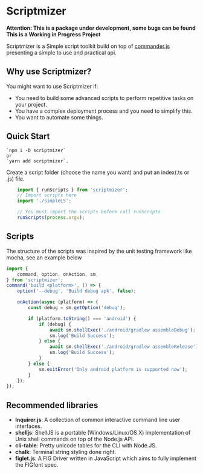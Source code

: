 # Scriptmizer

**Attention: This is a package under development, some bugs can be found**
**This is a Working in Progress Project**

Scriptmizer is a Simple script toolkit build on top of [commander.js](https://github.com/tj/commander.js) presenting a simple to use and practical api.

## Why use Scriptmizer?
You might want to use Scriptmizer if:
- You need to build some advanced scripts to perform repetitive tasks on your project.
- You have a complex deployment process and you need to simplify this.
- You want to automate some things.

## Quick Start
    `npm i -D scriptmizer`
    or
    `yarn add scriptmizer`.

Create a script folder (choose the name you want) and put an index(.ts or .js) file.

```javascript
    import { runScripts } from 'scriptmizer';
    // Import scripts here
    import './simpleLS';

    // You must import the scripts before call runScripts
    runScripts(process.argv);
```

## Scripts
The structure of the scripts was inspired by the unit testing framework like mocha, see an example below

```javascript
import {
    command, option, onAction, sm,
} from 'scriptmizer';
command('build <platform>', () => {
    option('--debug', 'Build debug apk', false);

    onAction(async (platform) => {
        const debug = sm.getOption('debug');

        if (platform.toString() === 'android') {
            if (debug) {
                await sm.shellExec('./android/gradlew assembleDebug');
                sm.log('Build Success');
            } else {
                await sm.shellExec('./android/gradlew assembleRelease');
                sm.log('Build Success');
            }
        } else {
            sm.exitError('Only android platform is supported now');
        }
    });
});
```

## Recommended libraries

- **Inquirer.js**: A collection of common interactive command line user interfaces.
- **shelljs**: ShellJS is a portable (Windows/Linux/OS X) implementation of Unix shell commands on top of the Node.js API.
- **cli-table**: Pretty unicode tables for the CLI with Node.JS.
- **chalk**: Terminal string styling done right.
- **figlet.js**: A FIG Driver written in JavaScript which aims to fully implement the FIGfont spec.